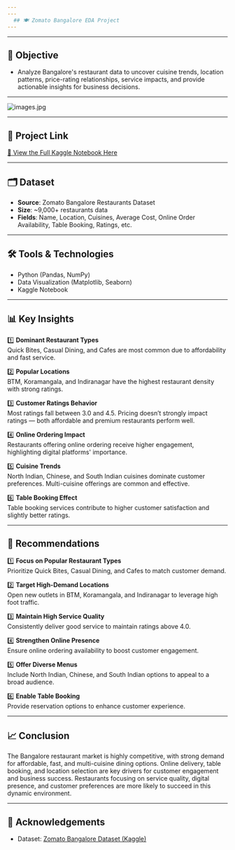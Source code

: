 ```yaml
---
---
  ## 🍽️ Zomato Bangalore EDA Project
---
```

---

## 📌 Objective

- Analyze Bangalore's restaurant data to uncover cuisine trends, location patterns, price-rating relationships, service impacts, and provide actionable insights for business decisions.

---

![images.jpg](attachment:c0651a35-6d36-4fdb-8487-5b140301a081.jpg)

---

## 🔗 Project Link

[🔗 View the Full Kaggle Notebook Here](https://www.kaggle.com/code/muskanchinchkhede/zomato-bangalore-eda-project)

---

## 🗂️ Dataset

- **Source**: Zomato Bangalore Restaurants Dataset
- **Size**: ~9,000+ restaurants data
- **Fields**: Name, Location, Cuisines, Average Cost, Online Order Availability, Table Booking, Ratings, etc.

---

## 🛠️ Tools & Technologies

- Python (Pandas, NumPy)
- Data Visualization (Matplotlib, Seaborn)
- Kaggle Notebook

---

## 📊 Key Insights

1️⃣ **Dominant Restaurant Types**  
Quick Bites, Casual Dining, and Cafes are most common due to affordability and fast service.

2️⃣ **Popular Locations**  
BTM, Koramangala, and Indiranagar have the highest restaurant density with strong ratings.

3️⃣ **Customer Ratings Behavior**  
Most ratings fall between 3.0 and 4.5. Pricing doesn’t strongly impact ratings — both affordable and premium restaurants perform well.

4️⃣ **Online Ordering Impact**  
Restaurants offering online ordering receive higher engagement, highlighting digital platforms' importance.

5️⃣ **Cuisine Trends**  
North Indian, Chinese, and South Indian cuisines dominate customer preferences. Multi-cuisine offerings are common and effective.

6️⃣ **Table Booking Effect**  
Table booking services contribute to higher customer satisfaction and slightly better ratings.

---

## 📌 Recommendations

1️⃣ **Focus on Popular Restaurant Types**  
Prioritize Quick Bites, Casual Dining, and Cafes to match customer demand.

2️⃣ **Target High-Demand Locations**  
Open new outlets in BTM, Koramangala, and Indiranagar to leverage high foot traffic.

3️⃣ **Maintain High Service Quality**  
Consistently deliver good service to maintain ratings above 4.0.

4️⃣ **Strengthen Online Presence**  
Ensure online ordering availability to boost customer engagement.

5️⃣ **Offer Diverse Menus**  
Include North Indian, Chinese, and South Indian options to appeal to a broad audience.

6️⃣ **Enable Table Booking**  
Provide reservation options to enhance customer experience.

---

## 📈 Conclusion

The Bangalore restaurant market is highly competitive, with strong demand for affordable, fast, and multi-cuisine dining options. Online delivery, table booking, and location selection are key drivers for customer engagement and business success. Restaurants focusing on service quality, digital presence, and customer preferences are more likely to succeed in this dynamic environment.

---

## 🔗 Acknowledgements

- Dataset: [Zomato Bangalore Dataset (Kaggle)](https://www.kaggle.com/datasets)

